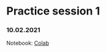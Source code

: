 # Practice session 1

### 10.02.2021

Notebook: [Colab](https://colab.research.google.com/drive/1kQj9oy5L8h9Knn8zqMgXns1MWowgjrXj?usp=sharing)

